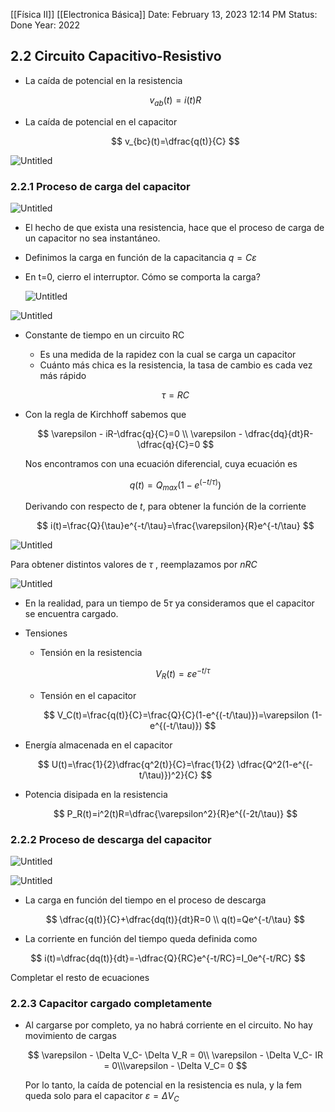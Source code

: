 [[Física II]] [[Electronica Básica]]
Date: February 13, 2023 12:14 PM
Status: Done
Year: 2022

## 2.2 Circuito Capacitivo-Resistivo

- La caída de potencial en la resistencia
    
    $$
    v_{ab}(t)=i(t)R
    $$
    
- La caída de potencial en el capacitor
    
    $$
    v_{bc}(t)=\dfrac{q(t)}{C}
    $$
    

![Untitled](Images/Circuito%20Capacitivo-Resistivo/Untitled.png)

### 2.2.1 Proceso de carga del capacitor

![Untitled](Images/Circuito%20Capacitivo-Resistivo/Untitled%201.png)

- El hecho de que exista una resistencia, hace que el proceso de carga de un capacitor no sea instantáneo.
- Definimos la carga en función de la capacitancia $q=C\varepsilon$
- En t=0, cierro el interruptor. Cómo se comporta la carga?
    
    ![Untitled](Images/Circuito%20Capacitivo-Resistivo/Untitled%202.png)
    

![Untitled](Images/Circuito%20Capacitivo-Resistivo/Untitled%203.png)

- Constante de tiempo en un circuito RC
    - Es una medida de la rapidez con la cual se carga un capacitor
    - Cuánto más chica es la resistencia, la tasa de cambio es cada vez más rápido
    
    $$
    \tau=RC
    $$
    
- Con la regla de Kirchhoff sabemos que
    
    $$
    \varepsilon - iR-\dfrac{q}{C}=0 \\ \varepsilon - \dfrac{dq}{dt}R-\dfrac{q}{C}=0
    $$
    
    Nos encontramos con una ecuación diferencial, cuya ecuación es
    
    $$
    q(t)= Q_{max}(1-e^{(-t/\tau)})
    $$
    
    Derivando con respecto de $t$, para obtener la función de la corriente
    
    $$
    i(t)=\frac{Q}{\tau}e^{-t/\tau}=\frac{\varepsilon}{R}e^{-t/\tau}
    $$
    

![Untitled](Images/Circuito%20Capacitivo-Resistivo/Untitled%202.png)

Para obtener distintos valores de $\tau$ , reemplazamos por $nRC$

![Untitled](Images/Circuito%20Capacitivo-Resistivo/Untitled%204.png)

- En la realidad, para un tiempo de $5\tau$ ya consideramos que el capacitor se encuentra cargado.
- Tensiones
    - Tensión en la resistencia
        
        $$
        V_R(t)=\varepsilon e^{-t/\tau}
        $$
        
    - Tensión en el capacitor
        
        $$
        V_C(t)=\frac{q(t)}{C}=\frac{Q}{C}(1-e^{(-t/\tau)})=\varepsilon (1-e^{(-t/\tau)})
        $$
        
- Energía almacenada en el capacitor
    
    $$
    U(t)=\frac{1}{2}\dfrac{q^2(t)}{C}=\frac{1}{2} \dfrac{Q^2(1-e^{(-t/\tau)})^2}{C}
    $$
    
- Potencia disipada en la resistencia
    
    $$
    P_R(t)=i^2(t)R=\dfrac{\varepsilon^2}{R}e^{(-2t/\tau)}
    $$
    

### 2.2.2 Proceso de descarga del capacitor

![Untitled](Images/Circuito%20Capacitivo-Resistivo/Untitled%205.png)

![Untitled](Images/Circuito%20Capacitivo-Resistivo/Untitled%206.png)

- La carga en función del tiempo en el proceso de descarga
    
    $$
    \dfrac{q(t)}{C}+\dfrac{dq(t)}{dt}R=0 \\ q(t)=Qe^{-t/\tau}
    $$
    
- La corriente en función del tiempo queda definida como

$$
i(t)=\dfrac{dq(t)}{dt}=-\dfrac{Q}{RC}e^{-t/RC}=I_0e^{-t/RC}
$$

Completar el resto de ecuaciones

### 2.2.3 Capacitor cargado completamente

- Al cargarse por completo, ya no habrá corriente en el circuito. No hay movimiento de cargas
    
    $$
    \varepsilon - \Delta V_C- \Delta V_R = 0\\ \varepsilon - \Delta V_C- IR = 0\\\varepsilon - \Delta V_C= 0
    $$
    
    Por lo tanto, la caída de potencial en la resistencia es nula, y la fem queda solo para el capacitor $\varepsilon = \Delta V_C$